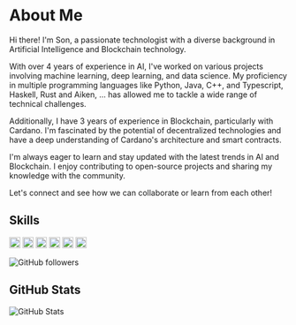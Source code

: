 

# About Me

Hi there! I'm Son, a passionate technologist with a diverse background in Artificial Intelligence and Blockchain technology.

With over 4 years of experience in AI, I've worked on various projects involving machine learning, deep learning, and data science. My proficiency in multiple programming languages like Python, Java, C++, and Typescript, Haskell, Rust and Aiken, ... has allowed me to tackle a wide range of technical challenges.

Additionally, I have 3 years of experience in Blockchain, particularly with Cardano. I'm fascinated by the potential of decentralized technologies and have a deep understanding of Cardano's architecture and smart contracts.

I'm always eager to learn and stay updated with the latest trends in AI and Blockchain. I enjoy contributing to open-source projects and sharing my knowledge with the community.

Let's connect and see how we can collaborate or learn from each other!

## Skills

<img height="20" src="https://cdn.simpleicons.org/python?viewbox=auto" />
<img height="20" src="https://cdn.simpleicons.org/typescript?viewbox=auto" />
<img height="20" src="https://cdn.simpleicons.org/haskell?viewbox=auto" />
<img height="20" src="https://cdn.simpleicons.org/rust/white?viewbox=auto" />
<img height="20" src="https://cdn.simpleicons.org/cardano?viewbox=auto" />
<img height="20" src="https://cdn.simpleicons.org/solana?viewbox=auto" />

![GitHub followers](https://img.shields.io/github/followers/sonson0910?label=Followers&style=social)

## GitHub Stats
![GitHub Stats](https://github-readme-stats.vercel.app/api?username=sonson0910&show_icons=true&theme=radical)
